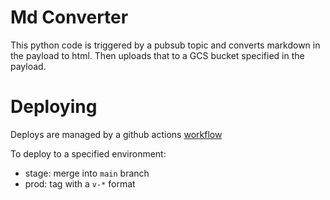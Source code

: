 # Md Converter
This python code is triggered by a pubsub topic and converts
markdown in the payload to html. Then uploads that to a GCS bucket
specified in the payload.

# Deploying
Deploys are managed by a github actions [workflow](../.github/workflows/deploy-function.yml)

To deploy to a specified environment:
 - stage: merge into `main` branch
 - prod: tag with a `v-*` format
